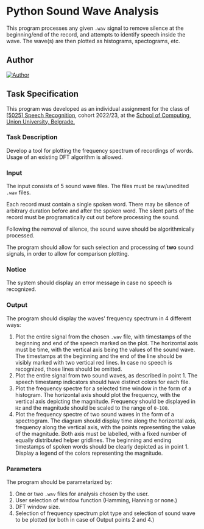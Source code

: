 # Python Sound Wave Analysis

This program processes any given `.wav` signal to remove silence at the beginning/end of the record, and attempts to identify speech inside the wave. The wave(s) are then plotted as histograms, spectograms, etc.

## Author

[![Author](https://andrejanesic.com/git-signature.png)](https://github.com/andrejanesic)

## Task Specification

This program was developed as an individual assignment for the class of [[5025] Speech Recognition](https://raf.edu.rs/en/component/content/article/192-english/subjects/3359-speech-recognition), cohort 2022/23, at the [School of Computing, Union University, Belgrade.](https://rs.linkedin.com/school/racunarski-fakultet/)

### Task Description

Develop a tool for plotting the frequency spectrum of recordings of words. Usage of an existing DFT algorithm is allowed.

### Input

The input consists of 5 sound wave files. The files must be raw/unedited `.wav` files.

Each record must contain a single spoken word. There may be silence of arbitrary duration before and after the spoken word. The silent parts of the record must be programatically cut out before processing the sound.

Following the removal of silence, the sound wave should be algorithmically processed.

The program should allow for such selection and processing of **two** sound signals, in order to allow for comparison plotting.

### Notice

The system should display an error message in case no speech is recognized.

### Output

The program should display the waves' frequency spectrum in 4 different ways:

1. Plot the entire signal from the chosen `.wav` file, with timestamps of the beginning and end of the speech marked on the plot. The horizontal axis must be time, with the vertical axis being the values of the sound wave. The timestamps at the beginning and the end of the line should be visibly marked with two vertical red lines. In case no speech is recognized, those lines should be omitted.
2. Plot the entire signal from two sound waves, as described in point 1. The speech timestamp indicators should have distinct colors for each file.
3. Plot the frequency spectre for a selected time window in the form of a histogram. The horizontal axis should plot the frequency, with the vertical axis depicting the magnitude. Frequency should be displayed in `Hz` and the magnitude should be scaled to the range of `0-100`.
4. Plot the frequency spectre of two sound waves in the form of a spectrogram. The diagram should display time along the horizontal axis, frequency along the vertical axis, with the points representing the value of the magnitude. Both axis must be labelled, with a fixed number of equally distributed helper gridlines. The beginning and ending timestamps of spoken words should be clearly depicted as in point 1. Display a legend of the colors representing the magnitude.

### Parameters

The program should be parametarized by:

1. One or two `.wav` files for analysis chosen by the user.
2. User selection of window function (Hamming, Hanning or none.)
3. DFT window size.
4. Selection of frequency spectrum plot type and selection of sound wave to be plotted (or both in case of Output points 2 and 4.)